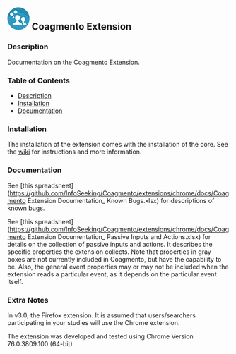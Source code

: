 ## ![Coagmento Logo](https://raw.githubusercontent.com/InfoSeeking/Coagmento/master/core/public/images/logo-small.png) Coagmento Extension ##


### Description ###

Documentation on the Coagmento Extension.

### Table of Contents
* [Description](#description)
* [Installation](#installation)
* [Documentation](#documentation)


### Installation
The installation of the extension comes with the installation of the core. See the [wiki](https://github.com/InfoSeeking/Coagmento/wiki/Coagmento-Core-Installation) for instructions and more information.

### Documentation
See [this spreadsheet](https://github.com/InfoSeeking/Coagmento/extensions/chrome/docs/Coagmento Extension Documentation_ Known Bugs.xlsx) for descriptions of known bugs.

See [this spreadsheet](https://github.com/InfoSeeking/Coagmento/extensions/chrome/docs/Coagmento Extension Documentation_ Passive Inputs and Actions.xlsx) for details on the collection of passive inputs and actions. It describes the specific properties the extension collects. Note that properties in gray boxes are not currently included in Coagmento, but have the capability to be. Also, the general event properties may or may not be included when the extension reads a particular event, as it depends on the particular event itself. 

### Extra Notes ###
In v3.0, the Firefox extension. It is assumed that users/searchers participating in your studies will use the Chrome extension.

The extension was developed and tested using Chrome Version 76.0.3809.100 (64-bit)
